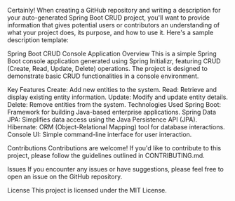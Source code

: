 
Certainly! When creating a GitHub repository and writing a description for your auto-generated Spring Boot CRUD project, you'll want to provide information that gives potential users or contributors an understanding of what your project does, its purpose, and how to use it. Here's a sample description template:

Spring Boot CRUD Console Application
Overview
This is a simple Spring Boot console application generated using Spring Initializr, featuring CRUD (Create, Read, Update, Delete) operations. The project is designed to demonstrate basic CRUD functionalities in a console environment.

Key Features
Create: Add new entities to the system.
Read: Retrieve and display existing entity information.
Update: Modify and update entity details.
Delete: Remove entities from the system.
Technologies Used
Spring Boot: Framework for building Java-based enterprise applications.
Spring Data JPA: Simplifies data access using the Java Persistence API (JPA).
Hibernate: ORM (Object-Relational Mapping) tool for database interactions.
Console UI: Simple command-line interface for user interaction.

Contributions
Contributions are welcome! If you'd like to contribute to this project, please follow the guidelines outlined in CONTRIBUTING.md.

Issues
If you encounter any issues or have suggestions, please feel free to open an issue on the GitHub repository.

License
This project is licensed under the MIT License.

